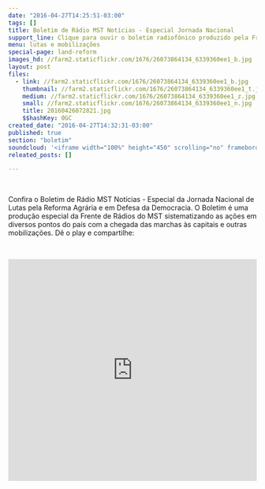 ```yaml
---
date: "2016-04-27T14:25:51-03:00"
tags: []
title: Boletim de Rádio MST Notícias - Especial Jornada Nacional
support_line: Clique para ouvir o boletim radiofônico produzido pela Frente de Rádios do MST sobre as mobilizações da Jornada Nacional de Lutas pela Reforma Agrária e em Defesa da Democracia.
menu: lutas e mobilizações
special-page: land-reform
images_hd: //farm2.staticflickr.com/1676/26073864134_6339360ee1_b.jpg
layout: post
files:
  - link: //farm2.staticflickr.com/1676/26073864134_6339360ee1_b.jpg
    thumbnail: //farm2.staticflickr.com/1676/26073864134_6339360ee1_t.jpg
    medium: //farm2.staticflickr.com/1676/26073864134_6339360ee1_z.jpg
    small: //farm2.staticflickr.com/1676/26073864134_6339360ee1_n.jpg
    title: 20160426072821.jpg
    $$hashKey: 0GC
created_date: "2016-04-27T14:32:31-03:00"
published: true
section: "boletim"
soundcloud: '<iframe width="100%" height="450" scrolling="no" frameborder="no" src="https://w.soundcloud.com/player/?url=https%3A//api.soundcloud.com/tracks/276708281&amp;auto_play=false&amp;hide_related=false&amp;show_comments=true&amp;show_user=true&amp;show_reposts=false&amp;visual=true"></iframe>'
releated_posts: []

---
```

<p>&nbsp;</p>

<p>Confira o Boletim de R&aacute;dio MST Not&iacute;cias - Especial da Jornada Nacional de Lutas pela Reforma Agr&aacute;ria e em Defesa da Democracia. O Boletim &eacute; uma produ&ccedil;&atilde;o especial da Frente de R&aacute;dios do MST sistematizando as a&ccedil;&otilde;es em diversos pontos do pa&iacute;s com a chegada das marchas &agrave;s capitais e outras mobiliza&ccedil;&otilde;es. D&ecirc; o play e compartilhe:</p>

<p>&nbsp;</p>

<p><iframe frameborder="no" height="450" scrolling="no" src="https://w.soundcloud.com/player/?url=https%3A//api.soundcloud.com/tracks/261186478&amp;auto_play=false&amp;hide_related=false&amp;show_comments=true&amp;show_user=true&amp;show_reposts=false&amp;visual=true" width="100%"></iframe></p>
